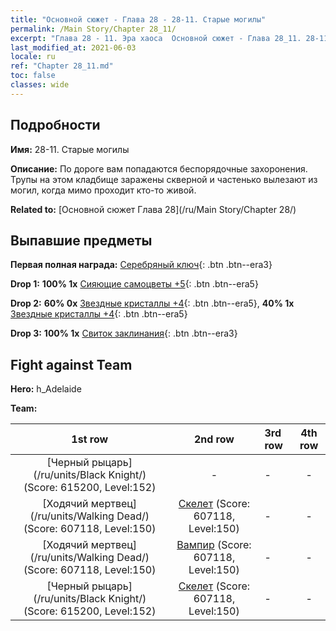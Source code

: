 ```yaml
---
title: "Основной сюжет - Глава 28 - 28-11. Старые могилы"
permalink: /Main Story/Chapter 28_11/
excerpt: "Глава 28 - 11. Эра хаоса  Основной сюжет - Глава 28_11. 28-11. Старые могилы"
last_modified_at: 2021-06-03
locale: ru
ref: "Chapter 28_11.md"
toc: false
classes: wide
---
```


## Подробности

 **Имя:** 28-11. Старые могилы

 **Описание:** По дороге вам попадаются беспорядочные захоронения. Трупы на этом кладбище заражены скверной и частенько вылезают из могил, когда мимо проходит кто-то живой.

 **Related to:** [Основной сюжет Глава 28](/ru/Main Story/Chapter 28/)

## Выпавшие предметы

 **Первая полная награда:** [Серебряный ключ](/ItemsRU/con_693/){: .btn .btn--era3}

 **Drop 1:** **100% 1x** [Сияющие самоцветы +5](/ItemsRU/mat_100/){: .btn .btn--era5}

 **Drop 2:** **60% 0x** [Звездные кристаллы +4](/ItemsRU/mat_94/){: .btn .btn--era5}, **40% 1x** [Звездные кристаллы +4](/ItemsRU/mat_94/){: .btn .btn--era5}

 **Drop 3:** **100% 1x** [Свиток заклинания](/ItemsRU/con_694/){: .btn .btn--era3}


## Fight against Team
 **Hero:** h_Adelaide

 **Team:**


  | 1st row | 2nd row | 3rd row | 4th row |
  |:----:|:----:|:----|:----:|
  | [Черный рыцарь](/ru/units/Black Knight/) (Score: 615200, Level:152)  | - | - | - |
  | [Ходячий мертвец](/ru/units/Walking Dead/) (Score: 607118, Level:150)  | [Скелет](/ru/units/Skeleton/) (Score: 607118, Level:150)  | - | - |
  | [Ходячий мертвец](/ru/units/Walking Dead/) (Score: 607118, Level:150)  | [Вампир](/ru/units/Vampire/) (Score: 607118, Level:150)  | - | - |
  | [Черный рыцарь](/ru/units/Black Knight/) (Score: 615200, Level:152)  | [Скелет](/ru/units/Skeleton/) (Score: 607118, Level:150)  | - | - |


